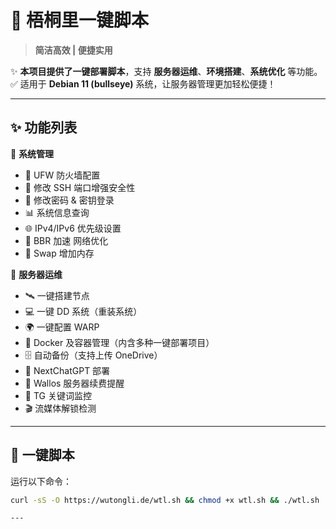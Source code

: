 # 🌿 **梧桐里一键脚本**  

> **简洁高效 | 便捷实用**  

✨ **本项目提供了一键部署脚本**，支持 **服务器运维**、**环境搭建**、**系统优化** 等功能。  
✅ 适用于 **Debian 11 (bullseye)** 系统，让服务器管理更加轻松便捷！    

---

## ✨ **功能列表**

🔧 **系统管理**
- 🛑 UFW 防火墙配置
- 🔐 修改 SSH 端口增强安全性
- 🔑 修改密码 & 密钥登录
- 📊 系统信息查询
- 🌐 IPv4/IPv6 优先级设置
- 🚀 BBR 加速 网络优化
- 💾 Swap 增加内存

🚀 **服务器运维**
- 🛰️ 一键搭建节点
- 💻 一键 DD 系统（重装系统）
- 🌍 一键配置 WARP
- 🐳 Docker 及容器管理（内含多种一键部署项目）
- 🗄️ 自动备份（支持上传 OneDrive）
- 🤖 NextChatGPT 部署
- 📝 Wallos 服务器续费提醒
- 📡 TG 关键词监控
- 🎬 流媒体解锁检测

---

## 🚀 **一键脚本**

运行以下命令：

```bash
curl -sS -O https://wutongli.de/wtl.sh && chmod +x wtl.sh && ./wtl.sh

---
